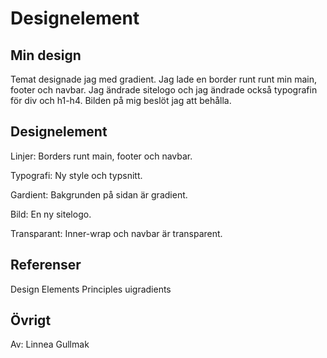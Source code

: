 ---
---
Designelement
=========================

Min design
-----------------------
Temat designade jag med gradient. Jag lade en border runt runt min main, footer och navbar. Jag ändrade sitelogo och jag ändrade också typografin för div och h1-h4. Bilden på mig beslöt jag att behålla.


Designelement
-----------------------
Linjer: Borders runt main, footer och navbar.

Typografi: Ny style och typsnitt.

Gardient: Bakgrunden på sidan är gradient.

Bild: En ny sitelogo.

Transparant: Inner-wrap och navbar är transparent.


Referenser
-----------------------
Design Elements Principles
uigradients


Övrigt
-----------------------
Av: Linnea Gullmak
